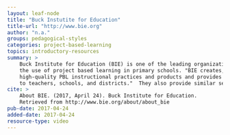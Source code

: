```yaml
---
layout: leaf-node
title: "Buck Instutite for Education"
title-url: "http://www.bie.org"
author: "n.a."
groups: pedagogical-styles
categories: project-based-learning
topics: introductory-resources
summary: >
    Buck Institute for Education (BIE) is one of the leading organizations advocating and supporting
    the use of project based learning in primary schools. "BIE creates, gathers, and shares
    high-quality PBL instructional practices and products and provides highly effective services
    to teachers, schools, and districts."  They also provide similar services for teachers.
cite: >
    About BIE. (2017, April 24). Buck Institute for Education.
    Retrieved from http://www.bie.org/about/about_bie
pub-date: 2017-04-24
added-date: 2017-04-24
resource-type: video
---
```

